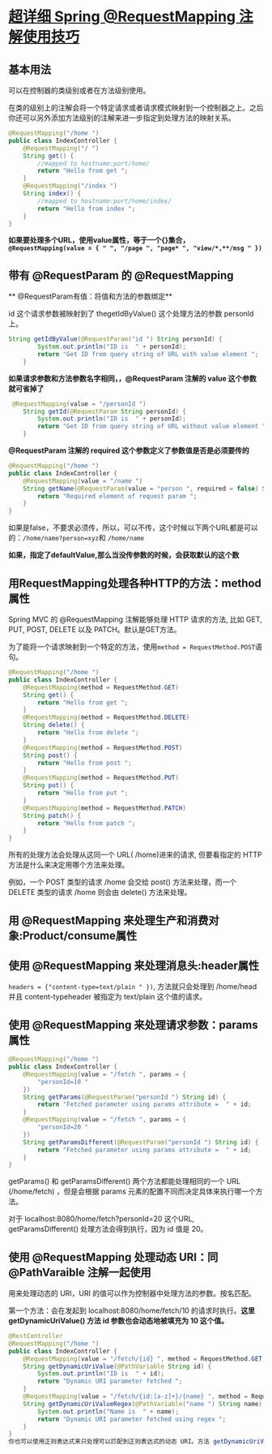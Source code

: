 # [超详细 Spring @RequestMapping 注解使用技巧](https://juejin.im/entry/59bb7a8f5188256bd871dc15)

## 基本用法
可以在控制器的类级别或者在方法级别使用。

在类的级别上的注解会将一个特定请求或者请求模式映射到一个控制器之上。之后你还可以另外添加方法级别的注解来进一步指定到处理方法的映射关系。
```java
@RequestMapping("/home ")
public class IndexController {
    @RequestMapping("/ ")
    String get() {
        //mapped to hostname:port/home/
        return "Hello from get ";
    }
    @RequestMapping("/index ")
    String index() {
        //mapped to hostname:port/home/index/
        return "Hello from index ";
    }
}
```

**如果要处理多个URL，使用value属性，等于一个{}集合，`@RequestMapping(value = {
        " ",
        "/page ",
        "page* ",
        "view/*,**/msg "
    })`**
   
   
## 带有 @RequestParam 的 @RequestMapping
** @RequestParam有值：将值和方法的参数绑定**

id 这个请求参数被映射到了 thegetIdByValue() 这个处理方法的参数 personId 上。
```java
String getIdByValue(@RequestParam("id ") String personId) {
        System.out.println("ID is  " + personId);
        return "Get ID from query string of URL with value element ";
    }
```
**如果请求参数和方法参数名字相同，，@RequestParam 注解的 value 这个参数就可省掉了**
```java
 @RequestMapping(value = "/personId ")
    String getId(@RequestParam String personId) {
        System.out.println("ID is  " + personId);
        return "Get ID from query string of URL without value element ";
    }
```
**@RequestParam 注解的 required 这个参数定义了参数值是否是必须要传的**

```java
@RequestMapping("/home ")
public class IndexController {
    @RequestMapping(value = "/name ")
    String getName(@RequestParam(value = "person ", required = false) String personName) {
        return "Required element of request param ";
    }
}
```
如果是false，不要求必须传，所以，可以不传，这个时候以下两个URL都是可以的：`/home/name?person=xyz`和 `/home/name`

**如果，指定了defaultValue,那么当没传参数的时候，会获取默认的这个数**

## 用RequestMapping处理各种HTTP的方法：method属性
Spring MVC 的 @RequestMapping 注解能够处理 HTTP 请求的方法, 比如 GET, PUT, POST, DELETE 以及 PATCH。默认是GET方法。

为了能将一个请求映射到一个特定的方法，使用`method = RequestMethod.POST`语句。

```java
@RequestMapping("/home ")
public class IndexController {
    @RequestMapping(method = RequestMethod.GET)
    String get() {
        return "Hello from get ";
    }
    @RequestMapping(method = RequestMethod.DELETE)
    String delete() {
        return "Hello from delete ";
    }
    @RequestMapping(method = RequestMethod.POST)
    String post() {
        return "Hello from post ";
    }
    @RequestMapping(method = RequestMethod.PUT)
    String put() {
        return "Hello from put ";
    }
    @RequestMapping(method = RequestMethod.PATCH)
    String patch() {
        return "Hello from patch ";
    }
}
```
所有的处理方法会处理从这同一个 URL( /home)进来的请求, 但要看指定的 HTTP 方法是什么来决定用哪个方法来处理。

例如，一个 POST 类型的请求 /home 会交给 post() 方法来处理，而一个 DELETE 类型的请求 /home 则会由 delete() 方法来处理。

## 用 @RequestMapping 来处理生产和消费对象:Product/consume属性

## 使用 @RequestMapping 来处理消息头:header属性
`headers = {"content-type=text/plain " })`, 方法就只会处理到 /home/head 并且 content-typeheader 被指定为 text/plain 这个值的请求。

## 使用 @RequestMapping 来处理请求参数：params属性
```java
@RequestMapping("/home ")
public class IndexController {
    @RequestMapping(value = "/fetch ", params = {
        "personId=10 "
    })
    String getParams(@RequestParam("personId ") String id) {
        return "Fetched parameter using params attribute =  " + id;
    }
    @RequestMapping(value = "/fetch ", params = {
        "personId=20 "
    })
    String getParamsDifferent(@RequestParam("personId ") String id) {
        return "Fetched parameter using params attribute =  " + id;
    }
}
```
getParams() 和 getParamsDifferent() 两个方法都能处理相同的一个 URL (/home/fetch) ，但是会根据 params 元素的配置不同而决定具体来执行哪一个方法。

对于 localhost:8080/home/fetch?personId=20 这个URL, getParamsDifferent() 处理方法会得到执行，因为 id 值是 20。

## 使用 @RequestMapping 处理动态 URI：同 @PathVaraible 注解一起使用
用来处理动态的 URI，URI 的值可以作为控制器中处理方法的参数。按名匹配。

第一个方法：会在发起到 localhost:8080/home/fetch/10 的请求时执行。**这里 getDynamicUriValue() 方法 id 参数也会动态地被填充为 10 这个值。**
```java
@RestController
@RequestMapping("/home ")
public class IndexController {
    @RequestMapping(value = "/fetch/{id} ", method = RequestMethod.GET)
    String getDynamicUriValue(@PathVariable String id) {
        System.out.println("ID is  " + id);
        return "Dynamic URI parameter fetched ";
    }
    @RequestMapping(value = "/fetch/{id:[a-z]+}/{name} ", method = RequestMethod.GET)
    String getDynamicUriValueRegex(@PathVariable("name ") String name) {
        System.out.println("Name is  " + name);
        return "Dynamic URI parameter fetched using regex ";
    }
}
你也可以使用正则表达式来只处理可以匹配到正则表达式的动态 URI。方法 getDynamicUriValueRegex() 会在发起到 localhost:8080/home/fetch/category/shirt 的请求时执行。不过，如果发起的请求是 /home/fetch/10/shirt 的话，会抛出异常，因为这个URI并不能匹配正则表达式。
